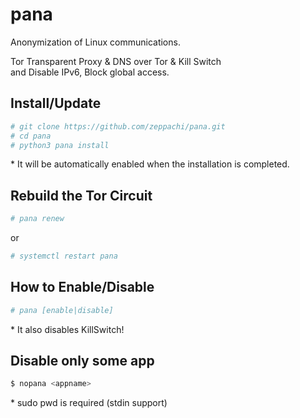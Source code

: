 # pana
Anonymization of Linux communications.  
  
Tor Transparent Proxy & DNS over Tor & Kill Switch  
and Disable IPv6, Block global access.

## Install/Update
```bash
# git clone https://github.com/zeppachi/pana.git
# cd pana
# python3 pana install
```
\* It will be automatically enabled when the installation is completed.
## Rebuild the Tor Circuit
```bash
# pana renew
```
or
```bash
# systemctl restart pana
```
## How to Enable/Disable
```bash
# pana [enable|disable]
```
\* It also disables KillSwitch!

## Disable only some app
```bash
$ nopana <appname>
```
\* sudo pwd is required (stdin support)
